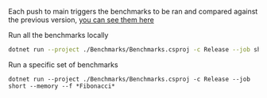 Each push to main triggers the benchmarks to be ran and compared against the previous version, [you can see them here](https://timmoth.github.io/DsaDotnet/dev/bench/)

Run all the benchmarks locally
```bash
dotnet run --project ./Benchmarks/Benchmarks.csproj -c Release --job short --filter '*' --memory --join
```

Run a specific set of benchmarks
```console
dotnet run --project ./Benchmarks/Benchmarks.csproj -c Release --job short --memory --f *Fibonacci*
```